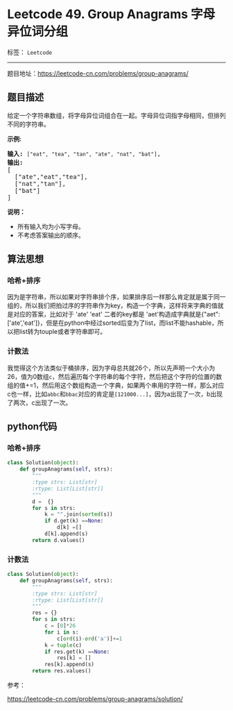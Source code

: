 ﻿# Leetcode 49. Group Anagrams 字母异位词分组

标签： `Leetcode`

---

题目地址：https://leetcode-cn.com/problems/group-anagrams/  

## 题目描述   

<p>给定一个字符串数组，将字母异位词组合在一起。字母异位词指字母相同，但排列不同的字符串。</p>

<p><strong>示例:</strong></p>

<pre><strong>输入:</strong> <code>["eat", "tea", "tan", "ate", "nat", "bat"]</code>,
<strong>输出:</strong>
[
  ["ate","eat","tea"],
  ["nat","tan"],
  ["bat"]
]</pre>

<p><strong>说明：</strong></p>

<ul>
	<li>所有输入均为小写字母。</li>
	<li>不考虑答案输出的顺序。</li>
</ul>  

## 算法思想  

### 哈希+排序  

因为是字符串，所以如果对字符串排个序，如果排序后一样那么肯定就是属于同一组的，所以我们把拍过序的字符串作为key，构造一个字典，这样将来字典的值就是对应的答案，比如对于 'ate' 'eat' 二者的key都是 'aet'构造成字典就是{"aet":['ate','eat']}，但是在python中经过sorted后变为了list，而list不能hashable，所以把list转为touple或者字符串即可。  

###  计数法 

我觉得这个方法类似于桶排序，因为字母总共就26个，所以先声明一个大小为26，值为0数组`c`，然后遍历每个字符串的每个字符，然后把这个字符的位置的数组的值+=1，然后用这个数组构造一个字典，如果两个串用的字符一样，那么对应c也一样，比如`abbc`和`bbac`对应的肯定是`[121000...]`，因为a出现了一次，b出现了两次，c出现了一次。  

## python代码 

### 哈希+排序     

```python
class Solution(object):
    def groupAnagrams(self, strs):
        """
        :type strs: List[str]
        :rtype: List[List[str]]
        """
        d =  {}
        for s in strs:
            k = "".join(sorted(s))
            if d.get(k) ==None:
                d[k] =[]
            d[k].append(s)
        return d.values()
```

###  计数法   

```python
class Solution(object):
    def groupAnagrams(self, strs):
        """
        :type strs: List[str]
        :rtype: List[List[str]]
        """
        res = {}
        for s in strs:
            c = [0]*26
            for i in s:
                c[ord(i)-ord('a')]+=1
            k = tuple(c)
            if res.get(k) ==None:
                res[k] = []
            res[k].append(s)
        return res.values()
```  

参考： 

https://leetcode-cn.com/problems/group-anagrams/solution/





 